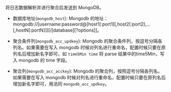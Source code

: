 将日志数据解析并进行聚合后发送到 MongoDB。

* 数据库地址(`mongodb_host`): Mongodb 的地址：mongodb://[username:password@]host1[:port1][,host2[:port2],...[,hostN[:portN]]][/[database][?options]]。

* 聚合条件列(`mongodb_acc_updkey`): Mongodb 的聚合条件列，按逗号分隔各列名。如果需要在写入 mongodb 时候对列名进行重命名，配置时候只要在原列名后增加新名字即可，如 `time5Min time` 将 parse 结果中的time5Min，写入 mongodb 的 time 字段。

* 聚合列(`mongodb_acc_acckey`): Mongodb 的聚合列，按照逗号分隔各列名。如果需要在写入 mongodb 时候对列名进行重命名，配置时候只要在原列名后增加新名字即可，用法同 `mongodb_acc_updkey`。